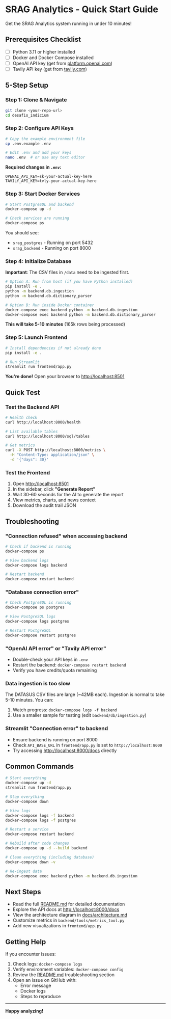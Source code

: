 # SRAG Analytics - Quick Start Guide

Get the SRAG Analytics system running in under 10 minutes!

## Prerequisites Checklist

- [ ] Python 3.11 or higher installed
- [ ] Docker and Docker Compose installed
- [ ] OpenAI API key (get from [platform.openai.com](https://platform.openai.com))
- [ ] Tavily API key (get from [tavily.com](https://tavily.com))

## 5-Step Setup

### Step 1: Clone & Navigate

```bash
git clone <your-repo-url>
cd desafio_indicium
```

### Step 2: Configure API Keys

```bash
# Copy the example environment file
cp .env.example .env

# Edit .env and add your keys
nano .env  # or use any text editor
```

**Required changes in `.env`:**
```env
OPENAI_API_KEY=sk-your-actual-key-here
TAVILY_API_KEY=tvly-your-actual-key-here
```

### Step 3: Start Docker Services

```bash
# Start PostgreSQL and backend
docker-compose up -d

# Check services are running
docker-compose ps
```

You should see:
- `srag_postgres` - Running on port 5432
- `srag_backend` - Running on port 8000

### Step 4: Initialize Database

**Important**: The CSV files in `/data` need to be ingested first.

```bash
# Option A: Run from host (if you have Python installed)
pip install -e .
python -m backend.db.ingestion
python -m backend.db.dictionary_parser

# Option B: Run inside Docker container
docker-compose exec backend python -m backend.db.ingestion
docker-compose exec backend python -m backend.db.dictionary_parser
```

**This will take 5-10 minutes** (165k rows being processed)

### Step 5: Launch Frontend

```bash
# Install dependencies if not already done
pip install -e .

# Run Streamlit
streamlit run frontend/app.py
```

**You're done!** Open your browser to [http://localhost:8501](http://localhost:8501)

## Quick Test

### Test the Backend API

```bash
# Health check
curl http://localhost:8000/health

# List available tables
curl http://localhost:8000/sql/tables

# Get metrics
curl -X POST http://localhost:8000/metrics \
  -H "Content-Type: application/json" \
  -d '{"days": 30}'
```

### Test the Frontend

1. Open [http://localhost:8501](http://localhost:8501)
2. In the sidebar, click **"Generate Report"**
3. Wait 30-60 seconds for the AI to generate the report
4. View metrics, charts, and news context
5. Download the audit trail JSON

## Troubleshooting

### "Connection refused" when accessing backend

```bash
# Check if backend is running
docker-compose ps

# View backend logs
docker-compose logs backend

# Restart backend
docker-compose restart backend
```

### "Database connection error"

```bash
# Check PostgreSQL is running
docker-compose ps postgres

# View PostgreSQL logs
docker-compose logs postgres

# Restart PostgreSQL
docker-compose restart postgres
```

### "OpenAI API error" or "Tavily API error"

- Double-check your API keys in `.env`
- Restart the backend: `docker-compose restart backend`
- Verify you have credits/quota remaining

### Data ingestion is too slow

The DATASUS CSV files are large (~42MB each). Ingestion is normal to take 5-10 minutes. You can:

1. Watch progress: `docker-compose logs -f backend`
2. Use a smaller sample for testing (edit `backend/db/ingestion.py`)

### Streamlit "Connection error" to backend

- Ensure backend is running on port 8000
- Check `API_BASE_URL` in `frontend/app.py` is set to `http://localhost:8000`
- Try accessing [http://localhost:8000/docs](http://localhost:8000/docs) directly

## Common Commands

```bash
# Start everything
docker-compose up -d
streamlit run frontend/app.py

# Stop everything
docker-compose down

# View logs
docker-compose logs -f backend
docker-compose logs -f postgres

# Restart a service
docker-compose restart backend

# Rebuild after code changes
docker-compose up -d --build backend

# Clean everything (including database)
docker-compose down -v

# Re-ingest data
docker-compose exec backend python -m backend.db.ingestion
```

## Next Steps

- Read the full [README.md](README.md) for detailed documentation
- Explore the API docs at [http://localhost:8000/docs](http://localhost:8000/docs)
- View the architecture diagram in [docs/architecture.md](docs/architecture.md)
- Customize metrics in `backend/tools/metrics_tool.py`
- Add new visualizations in `frontend/app.py`

## Getting Help

If you encounter issues:

1. Check logs: `docker-compose logs`
2. Verify environment variables: `docker-compose config`
3. Review the [README.md](README.md) troubleshooting section
4. Open an issue on GitHub with:
   - Error message
   - Docker logs
   - Steps to reproduce

---

**Happy analyzing!**